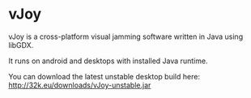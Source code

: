 vJoy
====

vJoy is a cross-platform visual jamming software written in Java using libGDX.

It runs on android and desktops with installed Java runtime.

You can download the latest unstable desktop build here: http://32k.eu/downloads/vJoy-unstable.jar
